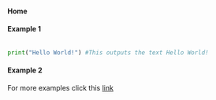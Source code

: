 #### Home

#### Example 1
```python

print("Hello World!") #This outputs the text Hello World!
```

#### Example 2

For more examples click this [link](tutorials/index)
